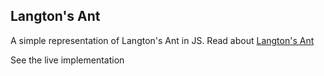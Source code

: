 ## Langton's Ant

A simple representation of Langton's Ant in JS.
Read about [Langton's Ant](https://en.wikipedia.org/wiki/Langton%27s_ant)

See the live implementation